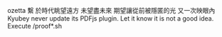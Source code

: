 ozetta
繫
於時代眺望遠方 未望盡未來
期望讓從前被隱匿的光 又一次映眼內
Kyubey never update its PDFjs plugin. Let it know it is not a good idea.
Execute /proof*.sh

